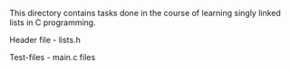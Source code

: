 This directory contains tasks done in the course of learning singly linked lists in C programming.

Header file - lists.h

Test-files - main.c files
